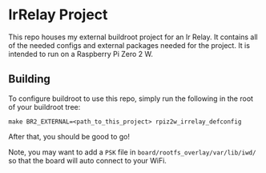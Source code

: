 # IrRelay Project
This repo houses my external buildroot project for an Ir Relay. It contains all
of the needed configs and external packages needed for the project. It is
intended to run on a Raspberry Pi Zero 2 W.

## Building
To configure buildroot to use this repo, simply run the following in the root of
your buildroot tree:
```
make BR2_EXTERNAL=<path_to_this_project> rpiz2w_irrelay_defconfig
```

After that, you should be good to go!

Note, you may want to add a `PSK` file in `board/rootfs_overlay/var/lib/iwd/` so
that the board will auto connect to your WiFi.
